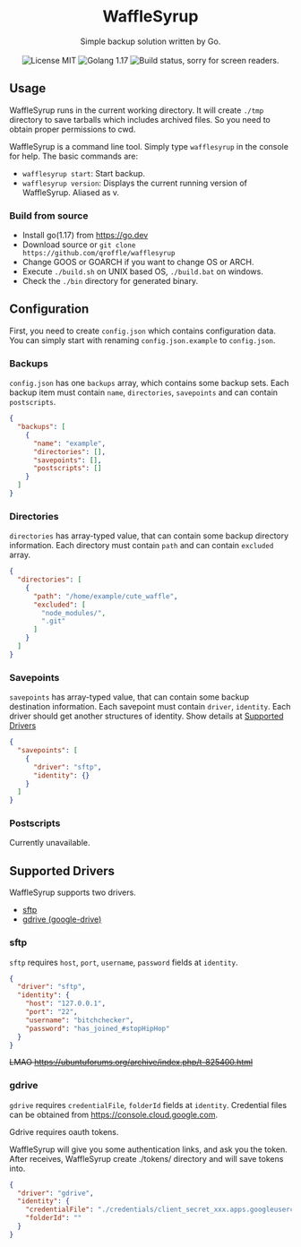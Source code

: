 <h1 style="text-align: center;">WaffleSyrup</h1>
<div style="text-align: center;">
    Simple backup solution written by Go.<br /><br />
    <img src="https://img.shields.io/badge/License-MIT-blue" alt="License MIT" />
    <img src="https://img.shields.io/badge/golang-1.17-01A7D0?logo=go" alt="Golang 1.17" />
    <img src="https://img.shields.io/github/workflow/status/qroffle/wafflesyrup/Build%20&%20Release" alt="Build status, sorry for screen readers." />
</div>

## Usage

WaffleSyrup runs in the current working directory.
It will create `./tmp` directory to save tarballs which includes archived files.
So you need to obtain proper permissions to cwd.

WaffleSyrup is a command line tool. Simply type `wafflesyrup` in the console for help.
The basic commands are:

* `wafflesyrup start`: Start backup.
* `wafflesyrup version`: Displays the current running version of WaffleSyrup. Aliased as v.

### Build from source
* Install go(1.17) from https://go.dev
* Download source or `git clone https://github.com/qroffle/wafflesyrup`
* Change GOOS or GOARCH if you want to change OS or ARCH.
* Execute `./build.sh` on UNIX based OS, `./build.bat` on windows.
* Check the `./bin` directory for generated binary.

## Configuration

First, you need to create `config.json` which contains configuration data.
You can simply start with renaming `config.json.example` to `config.json`.

### Backups
`config.json` has one `backups` array, which contains some backup sets.
Each backup item must contain `name`, `directories`, `savepoints` and can contain `postscripts`.

```json
{
  "backups": [
    {
      "name": "example",
      "directories": [],
      "savepoints": [],
      "postscripts": []
    }
  ]
}
```

### Directories
`directories` has array-typed value, that can contain some backup directory information.
Each directory must contain `path` and can contain `excluded` array.

```json
{
  "directories": [
    {
      "path": "/home/example/cute_waffle",
      "excluded": [
        "node_modules/",
        ".git"
      ]
    }
  ]
}
```

### Savepoints
`savepoints` has array-typed value, that can contain some backup destination information.
Each savepoint must contain `driver`, `identity`. Each driver should get another structures of identity.
Show details at [Supported Drivers](#supported-drivers)

```json
{
  "savepoints": [
    {
      "driver": "sftp",
      "identity": {}
    }
  ]
}
```

### Postscripts
Currently unavailable.

## Supported Drivers

WaffleSyrup supports two drivers.
* [sftp](#sftp)
* [gdrive (google-drive)](#gdrive)

### sftp
`sftp` requires `host`, `port`, `username`, `password` fields at `identity`.

```json
{
  "driver": "sftp",
  "identity": {
    "host": "127.0.0.1",
    "port": "22",
    "username": "bitchchecker",
    "password": "has_joined_#stopHipHop"
  }
}
```
~~LMAO https://ubuntuforums.org/archive/index.php/t-825400.html~~

### gdrive
`gdrive` requires `credentialFile`, `folderId` fields at `identity`.
Credential files can be obtained from https://console.cloud.google.com.

Gdrive requires oauth tokens.

WaffleSyrup will give you some authentication links, and ask you the token.
After receives, WaffleSyrup create ./tokens/ directory and will save tokens into.

```json
{
  "driver": "gdrive",
  "identity": {
    "credentialFile": "./credentials/client_secret_xxx.apps.googleusercontent.com.json",
    "folderId": ""
  }
}
```